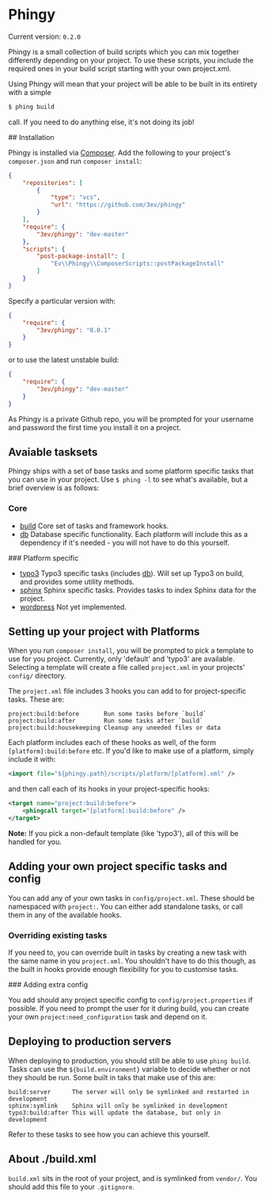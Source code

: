 # Phingy

Current version: `0.2.0`

Phingy is a small collection of build scripts which you can mix together differently depending on your project. To use these scripts, you include the required ones in your build script starting with your own project.xml.

Using Phingy will mean that your project will be able to be built in its entirety with a simple

```sh
$ phing build
```

call. If you need to do anything else, it's not doing its job!

## Installation

Phingy is installed via [Composer](http://getcomposer.org/). Add the following to your project's `composer.json` and run `composer install`:

```json
{
    "repositories": [
        {
            "type": "vcs",
            "url": "https://github.com/3ev/phingy"
        }
    ],
    "require": {
        "3ev/phingy": "dev-master"
    },
    "scripts": {
        "post-package-install": [
            "Ev\\Phingy\\ComposerScripts::postPackageInstall"
        ]
    }
}
```

Specify a particular version with:

```json
{
    "require": {
        "3ev/phingy": "0.0.1"
    }
}
```

or to use the latest unstable build:

```json
{
    "require": {
        "3ev/phingy": "dev-master"
    }
}
```

As Phingy is a private Github repo, you will be prompted for your username and password the first time you install it on a project.

## Avaiable tasksets

Phingy ships with a set of base tasks and some platform specific tasks that you can use in your project. Use `$ phing -l` to see what's available, but a brief overview is as follows:

### Core

- [build](https://github.com/3ev/phingy/blob/master/scripts/core/build.xml)
Core set of tasks and framework hooks.
- [db](https://github.com/3ev/phingy/blob/master/scripts/core/database.xml)
Database specific functionality. Each platform will include this as a dependency if it's needed - you will not have to do this yourself.

### Platform specific

- [typo3](https://github.com/3ev/phingy/blob/master/scripts/platform/typo3.xml)
Typo3 specific tasks (includes [db](https://github.com/3ev/phingy/blob/master/scripts/core/database.xml)). Will set up Typo3 on build, and provides some utility methods.
- [sphinx](https://github.com/3ev/phingy/blob/master/scripts/platform/sphinx.xml)
Sphinx specific tasks. Provides tasks to index Sphinx data for the project.
- [wordpress](https://github.com/3ev/phingy/blob/master/scripts/platform/wordress.xml)
Not yet implemented.

## Setting up your project with Platforms

When you run `composer install`, you will be prompted to pick a template to use for you project. Currently, only 'default' and 'typo3' are available. Selecting a template will create a file called `project.xml` in your projects' `config/` directory.

The `project.xml` file includes 3 hooks you can add to for project-specific tasks. These are:

```
project:build:before       Run some tasks before `build`
project:build:after        Run some tasks after `build`
project:build:housekeeping Cleanup any uneeded files or data
```

Each platform includes each of these hooks as well, of the form `[platform]:build:before` etc. If you'd like to make use of a platform, simply include it with:

```xml
<import file="${phingy.path}/scripts/platform/[platform].xml" />
```

and then call each of its hooks in your project-specific hooks:

```xml
<target name="project:build:before">
    <phingcall target="[platform]:build:before" />
</target>
```

**Note:** If you pick a non-default template (like 'typo3'), all of this will be handled for you.

## Adding your own project specific tasks and config

You can add any of your own tasks in `config/project.xml`. These should be namespaced with `project:`. You can either add standalone tasks, or call them in any of the available hooks.

### Overriding existing tasks

If you need to, you can override built in tasks by creating a new task with the same name in you `project.xml`. You shouldn't have to do this though, as the built in hooks provide enough flexibility for you to customise tasks.

### Adding extra config

You add should any project specific config to `config/project.properties` if possible. If you need to prompt the user for it during build, you can create your own `project:need_configuration` task and depend on it.

## Deploying to production servers

When deploying to production, you should still be able to use `phing build`. Tasks can use the `${build.environment}` variable to decide whether or not they should be run. Some built in taks that make use of this are:

```
build:server      The server will only be symlinked and restarted in development
sphinx:symlink    Sphinx will only be symlinked in development
typo3:build:after This will update the database, but only in development
```

Refer to these tasks to see how you can achieve this yourself.

## About ./build.xml

`build.xml` sits in the root of your project, and is symlinked from `vendor/`. You should add this file to your `.gitignore`.
